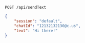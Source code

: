 ```http request
POST /api/sendText
```

```json { title="Body" }
{
    "session": "default",
    "chatId": "12132132130@c.us",
    "text": "Hi there!"
}
```
